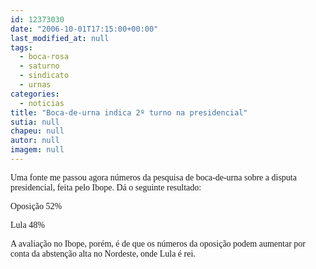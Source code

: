 ```yaml
---
id: 12373030
date: "2006-10-01T17:15:00+00:00"
last_modified_at: null
tags:
  - boca-rosa
  - saturno
  - sindicato
  - urnas
categories:
  - noticias
title: "Boca-de-urna indica 2º turno na presidencial"
sutia: null
chapeu: null
autor: null
imagem: null
---
```

<p><P><FONT face=Verdana>Uma fonte me passou agora números da pesquisa de boca-de-urna sobre a disputa presidencial, feita pelo Ibope. Dá o seguinte resultado:</FONT></P></p>
<p><P><FONT face=Verdana>Oposição 52%</FONT></P></p>
<p><P><FONT face=Verdana>Lula 48%</FONT></P></p>
<p><P><FONT face=Verdana>A avaliação no Ibope, porém, é de que os números da oposição podem aumentar por conta da abstenção alta no Nordeste, onde Lula é rei.</FONT></P> </p>
